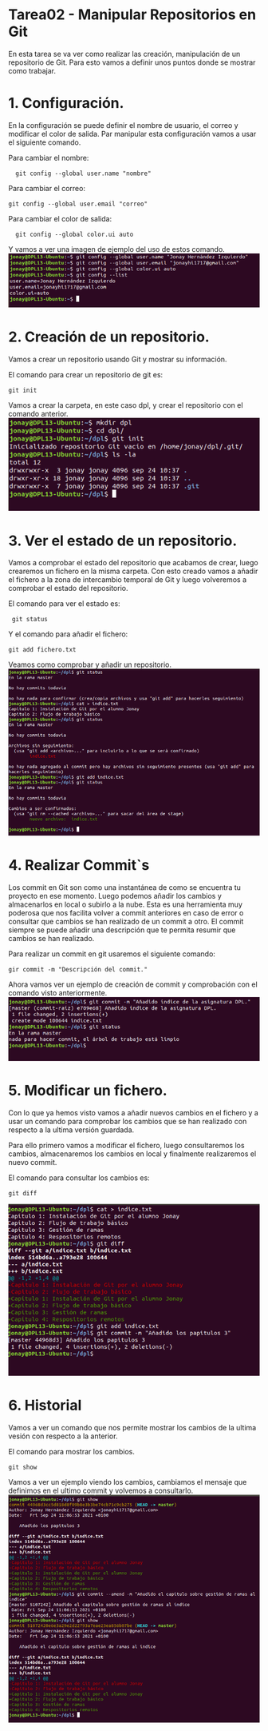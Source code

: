 

# Tarea02 - Manipular Repositorios en Git

En esta tarea se va ver como realizar las creación, manipulación de un repositorio de Git. Para esto vamos a definir unos puntos donde se mostrar como trabajar.


# 1. Configuración.

En la configuración se puede definir el nombre de usuario, el correo y modificar el color de salida. Par manipular esta configuración vamos a usar el siguiente comando.

Para cambiar el nombre:
```
  git config --global user.name "nombre"
```

Para cambiar el correo:
```
git config --global user.email "correo"
```

Para cambiar el color de salida:
```
  git config --global color.ui auto
```

Y vamos a ver una imagen de ejemplo del uso de estos comando.
![01-Configuración](capturas/01-Configuracion.PNG)


# 2. Creación de un repositorio.

Vamos a crear un repositorio usando Git y mostrar su información.

El comando para crear un repositorio de git es:

```
git init
```

Vamos a crear la carpeta, en este caso dpl, y crear el repositorio con el comando anterior.
![02-Creación-Repositorio](capturas/02-CreacionRepositorio.PNG)


# 3. Ver el estado de un repositorio.

Vamos a comprobar el estado del repositorio que acabamos de crear, luego crearemos un fichero en la misma carpeta. Con esto creado vamos a añadir el fichero a la zona de intercambio temporal de Git y luego volveremos a comprobar el estado del repositorio.

El comando para ver el estado es:
```
 git status
```

Y el comando para añadir el fichero:
```
git add fichero.txt
```

Veamos como comprobar y añadir un repositorio.
![03-Comprobar-Estado](capturas/03-ComprobarEstado.PNG)


# 4. Realizar Commit`s
Los commit en Git son como una instantánea de como se encuentra tu proyecto en ese momento. Luego podemos añadir los cambios y almacenarlos en local o subirlo a la nube. Esta es una herramienta muy poderosa que nos facilita volver a commit anteriores en caso de error o consultar que cambios se han realizado de un commit a otro. El commit siempre se puede añadir una descripción que te permita resumir que cambios se han realizado.

Para realizar un commit en git usaremos el siguiente comando:

```
gir commit -m "Descripción del commit."
```

Ahora vamos ver un ejemplo de creación de commit y comprobación con el comando visto anteriormente.
![04-Comprobar-Estado](capturas/04-RealizarCommit.PNG)


# 5. Modificar un fichero.

Con lo que ya hemos visto vamos a añadir nuevos cambios en el fichero y a usar un comando para comprobar los cambios que se han realizado con respecto a la ultima versión guardada.

Para ello primero vamos a modificar el fichero, luego consultaremos los cambios, almacenaremos los cambios en local y finalmente realizaremos el nuevo commit.

El comando para consultar los cambios es:

```
git diff
```

![05-Comprobar-Estado](capturas/05-ModificarFicheros.PNG)

# 6. Historial

Vamos a ver un comando que nos permite mostrar los cambios de la ultima vesión con respecto a la anterior. 

El comando para mostrar los cambios.
```
git show
```

Vamos a ver un ejemplo viendo los cambios, cambiamos el mensaje que definimos en el ultimo commit y volvemos a consultarlo.
![06-Historial](capturas/06-Historial.PNG)

